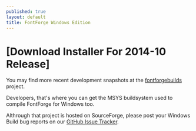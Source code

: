 ```yaml
---
published: true
layout: default
title: FontForge Windows Edition
---
```


# [Download Installer For 2014-10 Release]

You may find more recent development snapshots at the [fontforgebuilds] project. 

Developers, that's where you can get the MSYS buildsystem used to compile FontForge for Windows too.

Althrough that project is hosted on SourceForge, please post your Windows Build bug reports on our [GitHub Issue Tracker].

[Download Installer]: https://github.com/fontforge/fontforge/releases/download/20141014/FontForge-Mac-2014-10-14.zip
[fontforgebuilds]: http://sourceforge.net/projects/fontforgebuilds/
[GitHub Issue Tracker]: https://github.com/fontforge/fontforge/issues/
